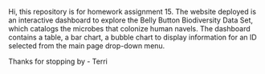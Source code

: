 Hi, this repository is for homework assignment 15.  The website deployed is an interactive dashboard to explore the Belly Button Biodiversity Data Set, which catalogs the microbes that colonize human navels.  The dashboard contains a table, a bar chart, a bubble chart to display information for an ID selected from the main page drop-down menu.

Thanks for stopping by - Terri